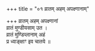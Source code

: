 +++
title = "०१ व्रातम् अहम् अपक्ष्णानाम्"

+++
व्रातम् अहम् अपक्ष्णानां  
व्रातं मुण्डीयसाम् उत ।  
व्रातं मुण्डिव्लानाम् अहं  
प्र ध्वाङ्क्षाꣳ इव चातये ॥